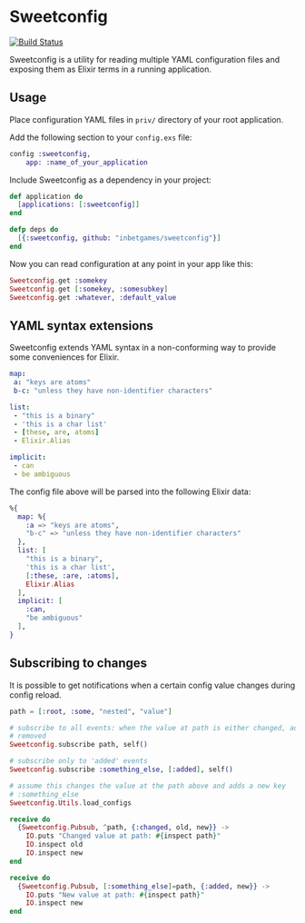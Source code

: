 Sweetconfig
===========

[![Build Status](https://travis-ci.org/d0rc/sweetconfig.png?branch=master "Build Status")](http://travis-ci.org/d0rc/sweetconfig)

Sweetconfig is a utility for reading multiple YAML configuration files and
exposing them as Elixir terms in a running application.


## Usage

Place configuration YAML files in `priv/` directory of your root application.

Add the following section to your `config.exs` file:

```elixir
config :sweetconfig,
	app: :name_of_your_application
```

Include Sweetconfig as a dependency in your project:

```elixir
def application do
  [applications: [:sweetconfig]]
end

defp deps do
  [{:sweetconfig, github: "inbetgames/sweetconfig"}]
end
```

Now you can read configuration at any point in your app like this:

```elixir
Sweetconfig.get :somekey
Sweetconfig.get [:somekey, :somesubkey]
Sweetconfig.get :whatever, :default_value
```


## YAML syntax extensions

Sweetconfig extends YAML syntax in a non-conforming way to provide some
conveniences for Elixir.

```yaml
map:
 a: "keys are atoms"
 b-c: "unless they have non-identifier characters"

list:
 - "this is a binary"
 - 'this is a char list'
 - [these, are, atoms]
 - Elixir.Alias

implicit:
 - can
 - be ambiguous
```

The config file above will be parsed into the following Elixir data:

```elixir
%{
  map: %{
    :a => "keys are atoms",
    "b-c" => "unless they have non-identifier characters"
  },
  list: [
    "this is a binary",
    'this is a char list',
    [:these, :are, :atoms],
    Elixir.Alias
  ],
  implicit: [
    :can,
    "be ambiguous"
  ],
}
```

## Subscribing to changes

It is possible to get notifications when a certain config value changes
during config reload.

```elixir
path = [:root, :some, "nested", "value"]

# subscribe to all events: when the value at path is either changed, added, or
# removed
Sweetconfig.subscribe path, self()

# subscribe only to 'added' events
Sweetconfig.subscribe :something_else, [:added], self()

# assume this changes the value at the path above and adds a new key
# :something_else
Sweetconfig.Utils.load_configs

receive do
  {Sweetconfig.Pubsub, ^path, {:changed, old, new}} ->
    IO.puts "Changed value at path: #{inspect path}"
    IO.inspect old
    IO.inspect new
end

receive do
  {Sweetconfig.Pubsub, [:something_else]=path, {:added, new}} ->
    IO.puts "New value at path: #{inspect path}"
    IO.inspect new
end
```
